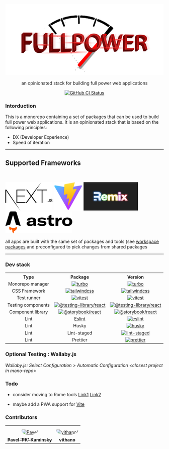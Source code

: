 
<p align="center">
  <a href="https://github.com/kaminskypavel/fullpower-stack">
    <img alt="fullpower-stack" src="./docs/logo.png" width="546">
  </a>
</p>

<p align="center">
  an opinionated stack for building full power web applications  
</p>

<p align="center">
  <a href="https://github.com/kaminskypavel/fullpower-stack/actions/workflows/ci.yml"><img alt="GitHub CI Status" src="https://github.com/kaminskypavel/fullpower-stack/actions/workflows/ci.yml/badge.svg"></a>
</p>

### Intorduction

This is a monorepo containing a set of packages that can be used to build full power web applications. It is an opinionated stack that is based on the following principles:

- DX (Developer Experience)
- Speed of iteration

---

## Supported Frameworks

<br/>

[<img src="./docs/apps/nextjs.svg" height="90">](./apps/nextjs/) [<img src="./docs/apps/vite.svg" height="90">](./apps/vite/) [<img src="./docs/apps/remix.png" height="90">](./apps/remix/)[<img src="./docs/apps/astro.svg" height="70">](./apps/astro/)

all apps are built with the same set of packages and tools (see [workspace packages](./packages.json)
and preconfigured to pick changes from shared packages

---

### Dev stack

<table>
<tr>
    <th>Type</th>
    <th>Package</th>
    <th>Version</th>

</tr>
<tr>
    <td align="center" style="word-wrap: break-word; width: 150.0; height: 150.0">
        Monorepo manager
    </td>
    <td align="center" style="word-wrap: break-word; width: 150.0; height: 150.0">
        <a aria-label="turbo" href="https://turborepo.org/docs">
            <img style="width:fit-content; height:50px;" src="https://user-images.githubusercontent.com/4253088/196269627-8da367d0-5e1a-40a6-b261-d0f4e00498c1.png"  alt="turbo"/>
        </a>
    </td>
    <td align="center" style="word-wrap: break-word; width: 150.0; height: 150.0">
        <a aria-label="NPM Version" href="https://www.npmjs.com/package/turbo">
            <img src="https://img.shields.io/badge/1.6.3-brightgreen"  alt="turbo"/>
        </a>
    </td>

    
</tr>
<tr>
    <td align="center" style="word-wrap: break-word; width: 150.0; height: 150.0">
        CSS Framework
    </td>
    <td align="center" style="word-wrap: break-word; width: 150.0; height: 150.0">
        <a aria-label="tailwindcss" href="https://tailwindcss.com/docs/installation">
            <img style="width:fit-content; height:50px;" src="https://user-images.githubusercontent.com/4253088/196271439-de4d436c-fb47-4a7e-84a6-fcc01d86026b.png"  alt="tailwindcss"/>
        </a>
    </td>
    <td align="center" style="word-wrap: break-word; width: 150.0; height: 150.0">
        <a aria-label="NPM Version" href="https://www.npmjs.com/package/tailwindcss">
            <img src="https://img.shields.io/badge/3.2.1-brightgreen"  alt="tailwindcss"/>
        </a>
    </td>

    
</tr>
<tr>
    <td align="center" style="word-wrap: break-word; width: 150.0; height: 150.0">
        Test runner
    </td>
    <td align="center" style="word-wrap: break-word; width: 150.0; height: 150.0">
        <a aria-label="vitest" href="https://vitest.dev/">
            <img style="width:fit-content; height:50px;" src="https://user-images.githubusercontent.com/4253088/196270525-cea1d088-d329-4dba-879d-5e48ef779544.png"  alt="vitest"/>
        </a>
    </td>
    <td align="center" style="word-wrap: break-word; width: 150.0; height: 150.0">
        <a aria-label="NPM Version" href="https://www.npmjs.com/package/vitest">
            <img src="https://img.shields.io/badge/0.25.3-brightgreen"  alt="vitest"/>
        </a>
    </td>

    
</tr>
<tr>
    <td align="center" style="word-wrap: break-word; width: 150.0; height: 150.0">
        Testing components
    </td>
    <td align="center" style="word-wrap: break-word; width: 150.0; height: 150.0">
        <a aria-label="@testing-library/react" href="https://testing-library.com/docs/react-testing-library/intro/">
            <img style="width:fit-content; height:50px;" src="https://user-images.githubusercontent.com/4253088/196271647-0265eca3-61e4-44c2-8641-fabdb07e875f.png"  alt="@testing-library/react"/>
        </a>
    </td>
    <td align="center" style="word-wrap: break-word; width: 150.0; height: 150.0">
        <a aria-label="NPM Version" href="https://www.npmjs.com/package/@testing-library/react">
            <img src="https://img.shields.io/badge/13.4.0-brightgreen"  alt="@testing-library/react"/>
        </a>
    </td>

    
</tr>
<tr>
    <td align="center" style="word-wrap: break-word; width: 150.0; height: 150.0">
        Component library
    </td>
    <td align="center" style="word-wrap: break-word; width: 150.0; height: 150.0">
        <a aria-label="@storybook/react" href="https://storybook.js.org/docs/react/get-started/introduction">
            <img style="width:fit-content; height:50px;" src="https://user-images.githubusercontent.com/321738/63501763-88dbf600-c4cc-11e9-96cd-94adadc2fd72.png"  alt="@storybook/react"/>
        </a>
    </td>
    <td align="center" style="word-wrap: break-word; width: 150.0; height: 150.0">
        <a aria-label="NPM Version" href="https://www.npmjs.com/package/@storybook/react">
            <img src="https://img.shields.io/badge/6.5.13-brightgreen"  alt="@storybook/react"/>
        </a>
    </td>

    
</tr>
<tr>
    <td align="center" style="word-wrap: break-word; width: 150.0; height: 150.0">
        Lint
    </td>
    <td align="center" style="word-wrap: break-word; width: 150.0; height: 150.0">
        <a aria-label="eslint" href="https://eslint.org/docs/user-guide/getting-started">
            Eslint
        </a>
    </td>
    <td align="center" style="word-wrap: break-word; width: 150.0; height: 150.0">
        <a aria-label="NPM Version" href="https://www.npmjs.com/package/eslint">
            <img src="https://img.shields.io/badge/7.32.0-brightgreen"  alt="eslint"/>
        </a>
    </td>

    
</tr>
<tr>
    <td align="center" style="word-wrap: break-word; width: 150.0; height: 150.0">
        Lint
    </td>
    <td align="center" style="word-wrap: break-word; width: 150.0; height: 150.0">
        <a aria-label="husky" >
            Husky
        </a>
    </td>
    <td align="center" style="word-wrap: break-word; width: 150.0; height: 150.0">
        <a aria-label="NPM Version" href="https://www.npmjs.com/package/husky">
            <img src="https://img.shields.io/badge/8.0.1-brightgreen"  alt="husky"/>
        </a>
    </td>

    
</tr>
<tr>
    <td align="center" style="word-wrap: break-word; width: 150.0; height: 150.0">
        Lint
    </td>
    <td align="center" style="word-wrap: break-word; width: 150.0; height: 150.0">
        <a aria-label="lint-staged" >
            Lint-staged
        </a>
    </td>
    <td align="center" style="word-wrap: break-word; width: 150.0; height: 150.0">
        <a aria-label="NPM Version" href="https://www.npmjs.com/package/lint-staged">
            <img src="https://img.shields.io/badge/13.0.3-brightgreen"  alt="lint-staged"/>
        </a>
    </td>

    
</tr>
<tr>
    <td align="center" style="word-wrap: break-word; width: 150.0; height: 150.0">
        Lint
    </td>
    <td align="center" style="word-wrap: break-word; width: 150.0; height: 150.0">
        <a aria-label="prettier" >
            Prettier
        </a>
    </td>
    <td align="center" style="word-wrap: break-word; width: 150.0; height: 150.0">
        <a aria-label="NPM Version" href="https://www.npmjs.com/package/prettier">
            <img src="https://img.shields.io/badge/2.7.1-brightgreen"  alt="prettier"/>
        </a>
    </td>

    
</tr>
</table>

### Optional Testing : Wallaby.js

_Wallaby.js: Select Configuration > Automatic Configuration \<closest project in mono-repo\>_

### Todo

- consider moving to Rome tools [Link1](https://twitter.com/sebmck/status/1589987087780302848) [Link2](https://rome.tools/blog/2022/11/08/rome-10.html)

- maybe add a PWA support for [Vite](https://vite-pwa-org.netlify.app/guide/)

### Contributors

<table>
<tr>
    <td align="center" style="word-wrap: break-word; width: 150.0; height: 150.0">
        <a href=https://github.com/kaminskypavel>
            <img src=https://avatars.githubusercontent.com/u/4253088?v=4 width="100;"  style="border-radius:50%;align-items:center;justify-content:center;overflow:hidden;padding-top:10px" alt=Pavel 'PK' Kaminsky/>
            <br />
            <sub style="font-size:14px"><b>Pavel 'PK' Kaminsky</b></sub>
        </a>
    </td>
    <td align="center" style="word-wrap: break-word; width: 150.0; height: 150.0">
        <a href=https://github.com/vithano>
            <img src=https://avatars.githubusercontent.com/u/11342649?v=4 width="100;"  style="border-radius:50%;align-items:center;justify-content:center;overflow:hidden;padding-top:10px" alt=vithano/>
            <br />
            <sub style="font-size:14px"><b>vithano</b></sub>
        </a>
    </td>
</tr>
</table>

